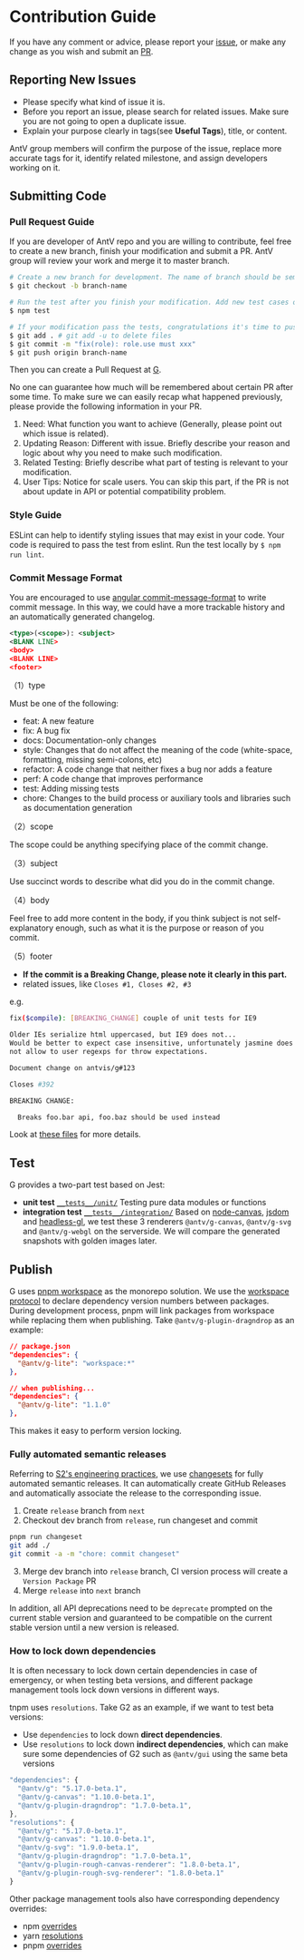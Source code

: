 # Contribution Guide

If you have any comment or advice, please report your [issue](https://github.com/antvis/g/issues), or make any change as you wish and submit an [PR](https://github.com/antvis/g/pulls).

## Reporting New Issues

- Please specify what kind of issue it is.
- Before you report an issue, please search for related issues. Make sure you are not going to open a duplicate issue.
- Explain your purpose clearly in tags(see **Useful Tags**), title, or content.

AntV group members will confirm the purpose of the issue, replace more accurate tags for it, identify related milestone, and assign developers working on it.

## Submitting Code

### Pull Request Guide

If you are developer of AntV repo and you are willing to contribute, feel free to create a new branch, finish your modification and submit a PR. AntV group will review your work and merge it to master branch.

```bash
# Create a new branch for development. The name of branch should be semantic, avoiding words like 'update' or 'tmp'. We suggest to use feature/xxx, if the modification is about to implement a new feature.
$ git checkout -b branch-name

# Run the test after you finish your modification. Add new test cases or change old ones if you feel necessary
$ npm test

# If your modification pass the tests, congratulations it's time to push your work back to us. Notice that the commit message should be written in the following format.
$ git add . # git add -u to delete files
$ git commit -m "fix(role): role.use must xxx"
$ git push origin branch-name
```

Then you can create a Pull Request at [G](https://github.com/antvis/g/pulls).

No one can guarantee how much will be remembered about certain PR after some time. To make sure we can easily recap what happened previously, please provide the following information in your PR.

1. Need: What function you want to achieve (Generally, please point out which issue is related).
2. Updating Reason: Different with issue. Briefly describe your reason and logic about why you need to make such modification.
3. Related Testing: Briefly describe what part of testing is relevant to your modification.
4. User Tips: Notice for scale users. You can skip this part, if the PR is not about update in API or potential compatibility problem.

### Style Guide

ESLint can help to identify styling issues that may exist in your code. Your code is required to pass the test from eslint. Run the test locally by `$ npm run lint`.

### Commit Message Format

You are encouraged to use [angular commit-message-format](https://github.com/angular/angular.js/blob/master/CONTRIBUTING.md#commit-message-format) to write commit message. In this way, we could have a more trackable history and an automatically generated changelog.

```xml
<type>(<scope>): <subject>
<BLANK LINE>
<body>
<BLANK LINE>
<footer>
```

（1）type

Must be one of the following:

- feat: A new feature
- fix: A bug fix
- docs: Documentation-only changes
- style: Changes that do not affect the meaning of the code (white-space, formatting, missing semi-colons, etc)
- refactor: A code change that neither fixes a bug nor adds a feature
- perf: A code change that improves performance
- test: Adding missing tests
- chore: Changes to the build process or auxiliary tools and libraries such as documentation generation

（2）scope

The scope could be anything specifying place of the commit change.

（3）subject

Use succinct words to describe what did you do in the commit change.

（4）body

Feel free to add more content in the body, if you think subject is not self-explanatory enough, such as what it is the purpose or reason of you commit.

（5）footer

- **If the commit is a Breaking Change, please note it clearly in this part.**
- related issues, like `Closes #1, Closes #2, #3`

e.g.

```bash
fix($compile): [BREAKING_CHANGE] couple of unit tests for IE9

Older IEs serialize html uppercased, but IE9 does not...
Would be better to expect case insensitive, unfortunately jasmine does
not allow to user regexps for throw expectations.

Document change on antvis/g#123

Closes #392

BREAKING CHANGE:

  Breaks foo.bar api, foo.baz should be used instead
```

Look at [these files](https://docs.google.com/document/d/1QrDFcIiPjSLDn3EL15IJygNPiHORgU1_OOAqWjiDU5Y/edit) for more details.

## Test

G provides a two-part test based on Jest:

- **unit test** [`__tests__/unit/`](./__tests__/unit/) Testing pure data modules or functions
- **integration test** [`__tests__/integration/`](./__tests__/integration/) Based on [node-canvas](https://github.com/Automattic/node-canvas), [jsdom](https://github.com/jsdom/jsdom/) and [headless-gl](https://github.com/stackgl/headless-gl), we test these 3 renderers `@antv/g-canvas`, `@antv/g-svg` and `@antv/g-webgl` on the serverside. We will compare the generated snapshots with golden images later.

## Publish

G uses [pnpm workspace](https://pnpm.io/workspaces) as the monorepo solution. We use the [workspace protocol](https://pnpm.io/workspaces#workspace-protocol-workspace) to declare dependency version numbers between packages. During development process, pnpm will link packages from workspace while replacing them when publishing. Take `@antv/g-plugin-dragndrop` as an example:

```json
// package.json
"dependencies": {
  "@antv/g-lite": "workspace:*"
},

// when publishing...
"dependencies": {
  "@antv/g-lite": "1.1.0"
},
```

This makes it easy to perform version locking.

### Fully automated semantic releases

Referring to [S2's engineering practices](https://www.yuque.com/antv/vo4vyz/vtowig#HuNvY), we use [changesets](https://github.com/changesets/changesets) for fully automated semantic releases. It can automatically create GitHub Releases and automatically associate the release to the corresponding issue.

1. Create `release` branch from `next`
2. Checkout dev branch from `release`, run changeset and commit

```bash
pnpm run changeset
git add ./
git commit -a -m "chore: commit changeset"
```

3. Merge dev branch into `release` branch, CI version process will create a `Version Package` PR
4. Merge `release` into `next` branch

In addition, all API deprecations need to be `deprecate` prompted on the current stable version and guaranteed to be compatible on the current stable version until a new version is released.

### How to lock down dependencies

It is often necessary to lock down certain dependencies in case of emergency, or when testing beta versions, and different package management tools lock down versions in different ways.

tnpm uses `resolutions`. Take G2 as an example, if we want to test beta versions:

- Use `dependencies` to lock down **direct dependencies**.
- Use `resolutions` to lock down **indirect dependencies**, which can make sure some dependencies of G2 such as `@antv/gui` using the same beta versions

```js
"dependencies": {
  "@antv/g": "5.17.0-beta.1",
  "@antv/g-canvas": "1.10.0-beta.1",
  "@antv/g-plugin-dragndrop": "1.7.0-beta.1",
},
"resolutions": {
  "@antv/g": "5.17.0-beta.1",
  "@antv/g-canvas": "1.10.0-beta.1",
  "@antv/g-svg": "1.9.0-beta.1",
  "@antv/g-plugin-dragndrop": "1.7.0-beta.1",
  "@antv/g-plugin-rough-canvas-renderer": "1.8.0-beta.1",
  "@antv/g-plugin-rough-svg-renderer": "1.8.0-beta.1"
}
```

Other package management tools also have corresponding dependency overrides:

- npm [overrides](https://docs.npmjs.com/cli/v8/configuring-npm/package-json#overrides)
- yarn [resolutions](https://classic.yarnpkg.com/lang/en/docs/selective-version-resolutions/)
- pnpm [overrides](https://pnpm.io/package_json#pnpmoverrides)
